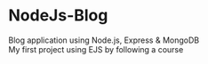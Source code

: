 # NodeJs-Blog
 Blog application using Node.js, Express & MongoDB  
 My first project using EJS by following a course
